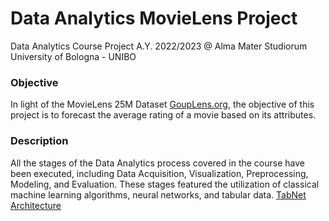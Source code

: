 # Data Analytics MovieLens Project 
Data Analytics Course Project A.Y. 2022/2023 @ Alma Mater Studiorum University of Bologna - UNIBO

### Objective
In light of the MovieLens 25M Dataset [GoupLens.org](https://grouplens.org/datasets/movielens/25m/), the objective of this project is to forecast the average rating of a movie based on its attributes.

### Description
All the stages of the Data Analytics process covered in the course have been executed,
including Data Acquisition, Visualization, Preprocessing, Modeling, and Evaluation. These stages featured the utilization of classical machine learning algorithms, neural networks, and tabular data. 
[TabNet Architecture](https://arxiv.org/pdf/1908.07442.pdf)
